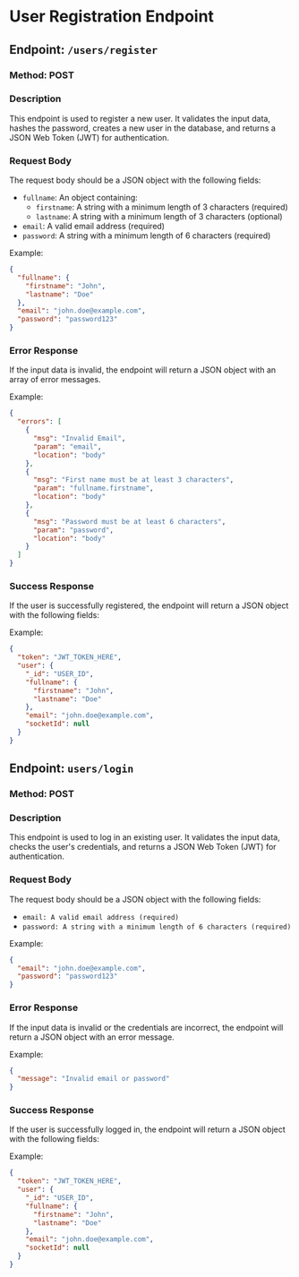 # User Registration Endpoint

## Endpoint: `/users/register`

### Method: POST

### Description
This endpoint is used to register a new user. It validates the input data, hashes the password, creates a new user in the database, and returns a JSON Web Token (JWT) for authentication.

### Request Body
The request body should be a JSON object with the following fields:

- `fullname`: An object containing:
  - `firstname`: A string with a minimum length of 3 characters (required)
  - `lastname`: A string with a minimum length of 3 characters (optional)
- `email`: A valid email address (required)
- `password`: A string with a minimum length of 6 characters (required)

Example:
```json
{
  "fullname": {
    "firstname": "John",
    "lastname": "Doe"
  },
  "email": "john.doe@example.com",
  "password": "password123"
}
```

### Error Response
If the input data is invalid, the endpoint will return a JSON object with an array of error messages.

Example:
```json
{
  "errors": [
    {
      "msg": "Invalid Email",
      "param": "email",
      "location": "body"
    },
    {
      "msg": "First name must be at least 3 characters",
      "param": "fullname.firstname",
      "location": "body"
    },
    {
      "msg": "Password must be at least 6 characters",
      "param": "password",
      "location": "body"
    }
  ]
}
```

### Success Response
If the user is successfully registered, the endpoint will return a JSON object with the following fields:

Example:
```json
{
  "token": "JWT_TOKEN_HERE",
  "user": {
    "_id": "USER_ID",
    "fullname": {
      "firstname": "John",
      "lastname": "Doe"
    },
    "email": "john.doe@example.com",
    "socketId": null
  }
}
```





## Endpoint: `users/login`


###  Method: POST

### Description
This endpoint is used to log in an existing user. It validates the input data, checks the user's credentials, and returns a JSON Web Token (JWT) for authentication.

### Request Body
The request body should be a JSON object with the following fields:

- `email: A valid email address (required)`
- `password: A string with a minimum length of 6 characters (required)`

Example:
```json
{
  "email": "john.doe@example.com",
  "password": "password123"
}
```

### Error Response
If the input data is invalid or the credentials are incorrect, the endpoint will return a JSON object with an error message.

Example:
```json
{
  "message": "Invalid email or password"
}
```


### Success Response
If the user is successfully logged in, the endpoint will return a JSON object with the following fields:

Example:
```json
{
  "token": "JWT_TOKEN_HERE",
  "user": {
    "_id": "USER_ID",
    "fullname": {
      "firstname": "John",
      "lastname": "Doe"
    },
    "email": "john.doe@example.com",
    "socketId": null
  }
}
```